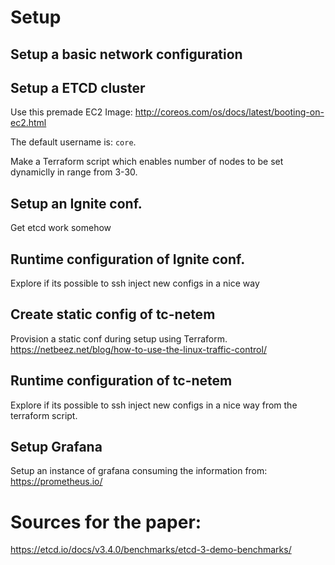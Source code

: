 

# Setup

## Setup a basic network configuration

## Setup a ETCD cluster

Use this premade EC2 Image:
http://coreos.com/os/docs/latest/booting-on-ec2.html

The default username is: `core`.

Make a Terraform script which enables number of nodes to be set dynamiclly in range from 3-30.

## Setup an Ignite conf.
Get etcd work somehow

## Runtime configuration of Ignite conf.
Explore if its possible to ssh inject new configs in a nice way

## Create static config of tc-netem
Provision a static conf during setup using Terraform.
https://netbeez.net/blog/how-to-use-the-linux-traffic-control/

## Runtime configuration of tc-netem
Explore if its possible to ssh inject new configs in a nice way from the terraform script.

## Setup Grafana 
Setup an instance of grafana consuming the information from: https://prometheus.io/


# Sources for the paper:
https://etcd.io/docs/v3.4.0/benchmarks/etcd-3-demo-benchmarks/